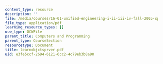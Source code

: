 ```yaml
---
content_type: resource
description: ''
file: /media/courses/16-01-unified-engineering-i-ii-iii-iv-fall-2005-spring-2006/e3fe5ccf269461216cc24c79eb3b8a90_learnobjctsprver.pdf
file_type: application/pdf
learning_resource_types: []
ocw_type: OCWFile
parent_title: Computers and Programming
parent_type: CourseSection
resourcetype: Document
title: learnobjctsprver.pdf
uid: e3fe5ccf-2694-6121-6cc2-4c79eb3b8a90
---
```

